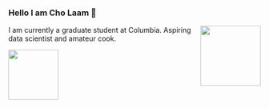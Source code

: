 ### Hello I am Cho Laam 👋

<img src="https://tenor.com/view/cat-computer-typing-working-funny-cats-gif-12030261.gif" width="120" height="120" img align="right" />

I am currently a graduate student at Columbia. 
Aspiring data scientist and amateur cook. 

<img src="https://tenor.com/view/lets-party-drunk-gif-19112944.gif" width="100" height="100" img align="center" />

